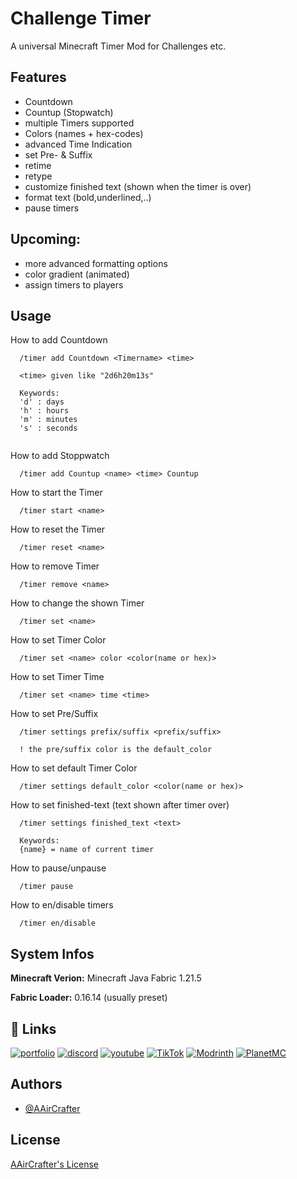 
# Challenge Timer

A universal Minecraft Timer Mod for Challenges etc. 


## Features

- Countdown
- Countup (Stopwatch)
- multiple Timers supported
- Colors (names + hex-codes)
- advanced Time Indication
- set Pre- & Suffix
- retime
- retype
- customize finished text (shown when the timer is over)
- format text (bold,underlined,..)
- pause timers

## Upcoming:
- more advanced formatting options
- color gradient (animated)
- assign timers to players

  

## Usage

How to add Countdown
```
  /timer add Countdown <Timername> <time>

  <time> given like "2d6h20m13s"

  Keywords: 
  'd' : days 
  'h' : hours 
  'm' : minutes 
  's' : seconds
  
```


How to add Stoppwatch
```
  /timer add Countup <name> <time> Countup
```


How to start the Timer
```
  /timer start <name>
```


How to reset the Timer
```
  /timer reset <name>
```


How to remove Timer
```
  /timer remove <name>
```


How to change the shown Timer
```
  /timer set <name>
```


How to set Timer Color
```
  /timer set <name> color <color(name or hex)>
```


How to set Timer Time
```
  /timer set <name> time <time>
```


How to set Pre/Suffix
```
  /timer settings prefix/suffix <prefix/suffix>

  ! the pre/suffix color is the default_color
```


How to set default Timer Color
```
  /timer settings default_color <color(name or hex)>
```


How to set finished-text (text shown after timer over)
```
  /timer settings finished_text <text>

  Keywords:
  {name} = name of current timer
```


How to pause/unpause
```
  /timer pause 
```


How to en/disable timers
```
  /timer en/disable
```




## System Infos

**Minecraft Verion:** Minecraft Java Fabric 1.21.5

**Fabric Loader:** 0.16.14 (usually preset)




## 🔗 Links
[![portfolio](https://www.aaircrafter.online/linktreeicon.svg?logo=aaircrafter&logoColor=white)](https://www.aaircrafter.online/linktree)
[![discord](https://img.shields.io/badge/Discord-%235865F2.svg?&logo=discord&logoColor=white)](https://www.aaircrafter.online/discord)
[![youtube](https://img.shields.io/badge/YouTube-%23FF0000.svg?logo=YouTube&logoColor=white)](https://www.youtube.com/@AAirCrafter)
[![TikTok](https://img.shields.io/badge/TikTok-black?logo=tiktok&logoColor=white)](https://www.tiktok.com/@aaircrafter)
[![Modrinth](https://img.shields.io/badge/Modrinth-5da545?logo=modrinth&logoColor=white)](https://modrinth.com/user/AAirCrafter)
[![PlanetMC](https://img.shields.io/badge/PlanetMinecraft-2d6f90?logo=internet-explorer&logoColor=white)](https://www.planetminecraft.com/member/aaircrafter/)

## Authors

- [@AAirCrafter](https://github.com/AAirCrafter)

## License

[AAirCrafter's License](https://www.aaircrafter.online/license)
